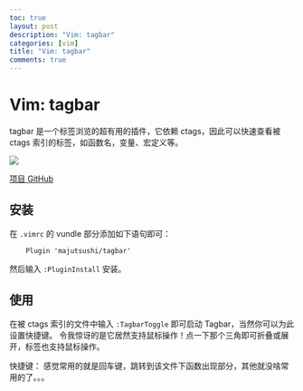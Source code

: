 ```yaml
---
toc: true
layout: post
description: "Vim: tagbar"
categories: [vim]
title: "Vim: tagbar"
comments: true
---
```


# Vim: tagbar
tagbar 是一个标签浏览的超有用的插件，它依赖 ctags，因此可以快速查看被 ctags 索引的标签，如函数名，变量、宏定义等。

![](http://ww1.sinaimg.cn/large/a2c78f10ly1fhikhpg536j20hi0bsdh2.jpg)

<!-- more -->

[项目 GitHub](https://github.com/majutsushi/tagbar)
## 安装
在 `.vimrc` 的 vundle 部分添加如下语句即可：

    	Plugin 'majutsushi/tagbar'

然后输入 `:PluginInstall` 安装。

## 使用

在被 ctags 索引的文件中输入 `:TagbarToggle` 即可启动 Tagbar，当然你可以为此设置快捷键。
令我惊讶的是它居然支持鼠标操作！点一下那个三角即可折叠或展开，标签也支持鼠标操作。

快捷键：
感觉常用的就是回车键，跳转到该文件下函数出现部分，其他就没啥常用的了。。。


